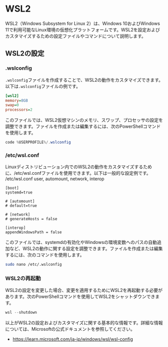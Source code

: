# WSL2

WSL2（Windows Subsystem for Linux 2）は、Windows 10およびWindows 11で利用可能なLinux環境の仮想化プラットフォームです。WSL2を設定およびカスタマイズするための設定ファイルやコマンドについて説明します。

## WSL2の設定

### .wslconfig

`.wslconfig`ファイルを作成することで、WSL2の動作をカスタマイズできます。以下は`.wslconfig`ファイルの例です。

```ini
[wsl2]
memory=8GB
swap=0
processors=2

```

このファイルでは、WSL2仮想マシンのメモリ、スワップ、プロセッサの設定を調整できます。ファイルを作成または編集するには、次のPowerShellコマンドを使用します。
```powershell
code %USERPROFILE%/.wslconfig
```

### /etc/wsl.conf 

Linuxディストリビューション内でのWSL2の動作をカスタマイズするために、/etc/wsl.confファイルを使用できます。以下は一般的な設定例です。
/etc/wsl.conf user, automount, network, interop
```
[boot]
systemd=true

# [automount]
# default=true

# [network]
# generateHosts = false

[interop]
appendWindowsPath = false
```

このファイルでは、systemdの有効化やWindowsの環境変数へのパスの自動追加など、WSL2の動作に関する設定を調整できます。ファイルを作成または編集するには、次のコマンドを使用します。
```sh
sudo nano /etc/.wslconfig
```

### WSL2の再起動

WSL2の設定を変更した場合、変更を適用するためにWSL2を再起動する必要があります。次のPowerShellコマンドを使用してWSL2をシャットダウンできます。


```powershell
wsl --shutdown
```

以上がWSL2の設定およびカスタマイズに関する基本的な情報です。詳細な情報については、Microsoftの公式ドキュメントを参照してください。


- https://learn.microsoft.com/ja-jp/windows/wsl/wsl-config